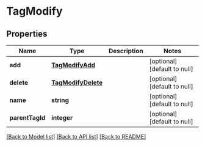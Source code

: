 # TagModify

## Properties
Name | Type | Description | Notes
------------ | ------------- | ------------- | -------------
**add** | [**TagModifyAdd**](TagModifyAdd.md) |  | [optional] [default to null]
**delete** | [**TagModifyDelete**](TagModifyDelete.md) |  | [optional] [default to null]
**name** | **string** |  | [optional] [default to null]
**parentTagId** | **integer** |  | [optional] [default to null]

[[Back to Model list]](../README.md#documentation-for-models) [[Back to API list]](../README.md#documentation-for-api-endpoints) [[Back to README]](../README.md)


